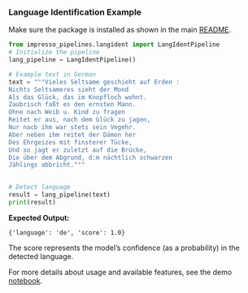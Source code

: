 ### Language Identification Example
Make sure the package is installed as shown in the main [README](README.md).
```python
from impresso_pipelines.langident import LangIdentPipeline
# Initialize the pipeline
lang_pipeline = LangIdentPipeline()

# Example text in German
text = """Vieles Seltsame geschieht auf Erden :
Nichts Seltsameres sieht der Mond
Als das Glück, das im Knopfloch wohnt.
Zaubrisch faßt es den ernsten Mann.
Ohne nach Weib u. Kind zu fragen
Reitet er aus, nach dem Glück zu jagen,
Nur nacb ihm war stets sein Vegehr.
Aber neben ihm reitet der Dämon her
Des Ehrgeizes mit finsterer Tücke,
Und so jagt er zuletzt auf die Brücke,
Die über dem Abgrund, d:m nächtlich schwarzen
Jählings abbricht."""
     

# Detect language
result = lang_pipeline(text)
print(result)
```
**Expected Output:**
```
{'language': 'de', 'score': 1.0}
```
The score represents the model’s confidence (as a probability) in the detected language.


For more details about usage and available features, see the demo [notebook](https://github.com/impresso/impresso-datalab-notebooks/blob/main/annotate/langident_pipeline_demo.ipynb). 

